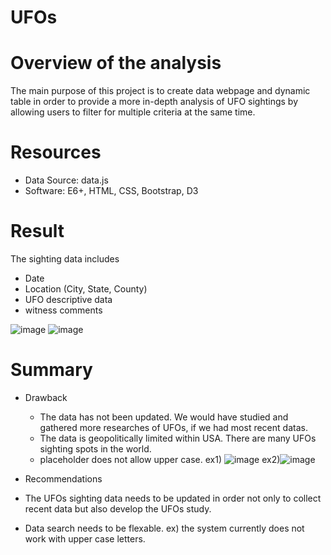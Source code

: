 # UFOs

# Overview of the analysis
The main purpose of this project is to create data webpage and dynamic table in order to provide a more in-depth analysis of UFO sightings by allowing users to filter for multiple criteria at the same time.

# Resources
* Data Source: data.js
* Software: E6+, HTML, CSS, Bootstrap, D3

# Result
The sighting data includes
* Date
* Location (City, State, County)
* UFO descriptive data
* witness comments

![image](https://user-images.githubusercontent.com/105985796/185273019-6c22fda3-63ff-491c-9313-d3f5c34fc108.png)
![image](https://user-images.githubusercontent.com/105985796/185273334-388f96bb-8594-4a5a-9669-809d7b47be33.png)

# Summary
* Drawback
  * The data has not been updated. We would have studied and gathered more researches of UFOs, if we had most recent datas.
  * The data is geopolitically limited within USA. There are many UFOs sighting spots in the world.
  * placeholder does not allow upper case.
ex1) ![image](https://user-images.githubusercontent.com/105985796/185279182-d070af24-fcfc-40bf-817b-efa5eede9083.png)
ex2)![image](https://user-images.githubusercontent.com/105985796/185279247-5b8ed334-86bf-46e0-817f-6eb8cc71865d.png)

 * Recommendations
  * The UFOs sighting data needs to be updated in order not only to collect recent data but also develop the UFOs study.
  * Data search needs to be flexable. ex) the system currently does not work with upper case letters.
